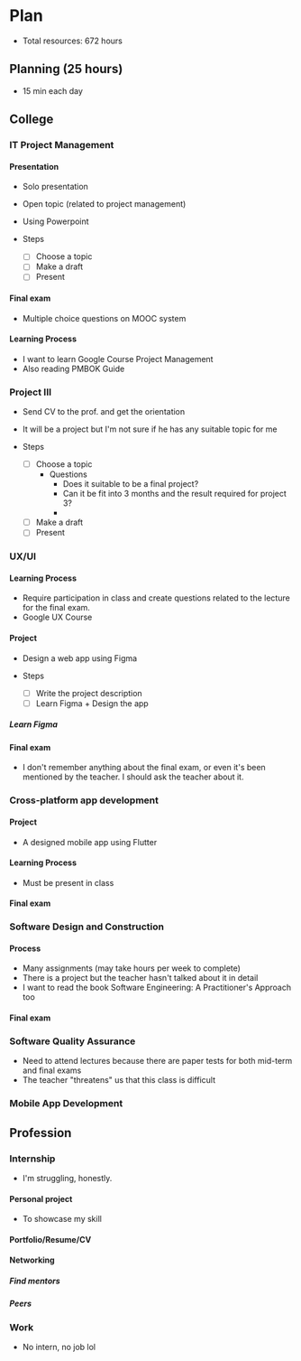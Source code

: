 # Plan

- Total resources: 672 hours

## Planning (25 hours)

- 15 min each day

## College

### IT Project Management

#### Presentation

- Solo presentation
- Open topic (related to project management)
- Using Powerpoint

- Steps
  - [ ] Choose a topic
  - [ ] Make a draft
  - [ ] Present

#### Final exam

- Multiple choice questions on MOOC system

#### Learning Process

- I want to learn Google Course Project Management
- Also reading PMBOK Guide

### Project III

- Send CV to the prof. and get the orientation
- It will be a project but I'm not sure if he has any suitable topic for me

- Steps
  - [ ] Choose a topic
    - Questions
      - Does it suitable to be a final project?
      - Can it be fit into 3 months and the result required for project 3?
      - 
  - [ ] Make a draft
  - [ ] Present

### UX/UI

#### Learning Process

- Require participation in class and create questions related to the lecture for the final exam.
- Google UX Course

#### Project

- Design a web app using Figma

- Steps
  - [ ] Write the project description
  - [ ] Learn Figma + Design the app

##### Learn Figma

#### Final exam

- I don't remember anything about the final exam, or even it's been mentioned by the teacher. I should ask the teacher about it.

### Cross-platform app development

#### Project

- A designed mobile app using Flutter

#### Learning Process

- Must be present in class

#### Final exam

### Software Design and Construction

#### Process

- Many assignments (may take hours per week to complete)
- There is a project but the teacher hasn't talked about it in detail
- I want to read the book Software Engineering: A Practitioner's Approach too

#### Final exam

### Software Quality Assurance

- Need to attend lectures because there are paper tests for both mid-term and final exams
- The teacher "threatens" us that this class is difficult

### Mobile App Development

## Profession

### Internship

- I'm struggling, honestly.

#### Personal project

- To showcase my skill

#### Portfolio/Resume/CV

#### Networking

##### Find mentors

##### Peers

### Work

- No intern, no job lol

